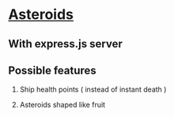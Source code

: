 # [Asteroids](https://asteroids-game.herokuapp.com/)
## With express.js server

## Possible features

1. Ship health points ( instead of instant death )

3. Asteroids shaped like fruit 
